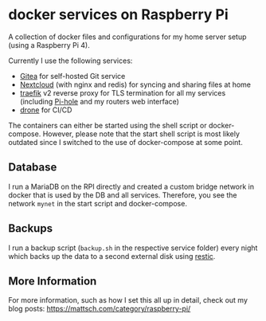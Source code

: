 # docker services on Raspberry Pi

A collection of docker files and configurations for my home server setup (using a Raspberry Pi 4).

Currently I use the following services:

  * [Gitea](https://gitea.io) for self-hosted Git service
  * [Nextcloud](https://nextcloud.com) (with nginx and redis) for syncing and sharing files at home
  * [traefik](https://containo.us/traefik/) v2 reverse proxy for TLS termination for all my services (including [Pi-hole](https://pi-hole.net/) and my routers web interface)
  * [drone](https://drone.io/) for CI/CD

The containers can either be started using the shell script or docker-compose. However, please note that the start shell script is most likely outdated since I switched to the use of docker-compose at some point.

## Database

I run a MariaDB on the RPI directly and created a custom bridge network in docker that is used by the DB and all services. Therefore, you see the network `mynet` in the start script and docker-compose.

## Backups

I run a backup script (`backup.sh` in the respective service folder) every night which backs up the data to a second external disk using [restic](https://restic.net/).

## More Information 

For more information, such as how I set this all up in detail, check out my blog posts: https://mattsch.com/category/raspberry-pi/
